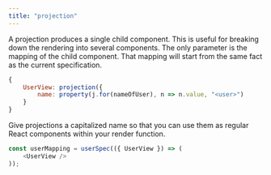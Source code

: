 ```yaml
---
title: "projection"
---
```


A projection produces a single child component.
This is useful for breaking down the rendering into several components.
The only parameter is the mapping of the child component.
That mapping will start from the same fact as the current specification.

```javascript
{
    UserView: projection({
        name: property(j.for(nameOfUser), n => n.value, "<user>")
    }
}
```

Give projections a capitalized name so that you can use them as regular React components within your render function.

```javascript
const userMapping = userSpec(({ UserView }) => (
    <UserView />
));
```